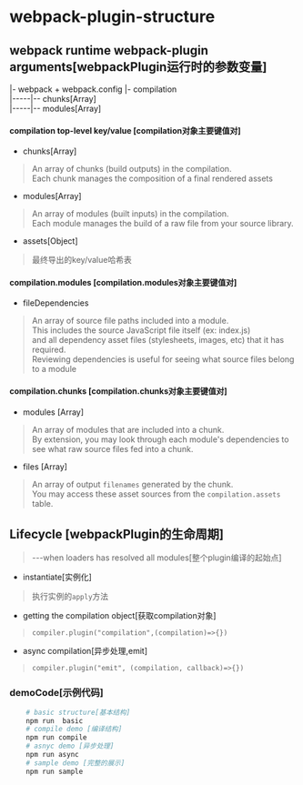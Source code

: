 # webpack-plugin-structure
## webpack runtime  webpack-plugin arguments[webpackPlugin运行时的参数变量]
|- webpack + webpack.config
|- compilation  
|-----|-- chunks[Array]  
|-----|-- modules[Array] 
  
#### compilation top-level key/value  [compilation对象主要键值对]
- chunks[Array]     
> An array of chunks (build outputs) in the compilation.  
> Each chunk manages the composition of a final rendered assets     

 
- modules[Array]  
> An array of modules (built inputs) in the compilation.   
> Each module manages the build of a raw file from your source library.  

- assets[Object]
> 最终导出的key/value哈希表
 
#### compilation.modules  [compilation.modules对象主要键值对]

- fileDependencies

> An array of source file paths included into a module.   
> This includes the source JavaScript file itself (ex: index.js)   
> and all dependency asset files (stylesheets, images, etc) that it has required.   
> Reviewing dependencies is useful for seeing what source files belong to a module  

#### compilation.chunks  [compilation.chunks对象主要键值对]

- modules [Array] 

> An array of modules that are included into a chunk.   
> By extension, you may look through each module's dependencies to see what raw source files fed into a chunk.

- files [Array]  

> An array of output ```filenames``` generated by the chunk.  
> You may access these asset sources from the ```compilation.assets``` table.

## Lifecycle [webpackPlugin的生命周期]

> ---when loaders has resolved all modules[整个plugin编译的起始点] 

- instantiate[实例化]
> 执行实例的```apply```方法  

- getting the compilation object[获取compilation对象]

> ```compiler.plugin("compilation",(compilation)=>{})```

- async compilation[异步处理,emit]
> ```compiler.plugin("emit", (compilation, callback)=>{})```

### demoCode[示例代码]
```bash
    # basic structure[基本结构]
    npm run  basic
    # compile demo [编译结构]
    npm run compile
    # asnyc demo [异步处理]
    npm run async 
    # sample demo [完整的展示]
    npm run sample
    
```

 
 

